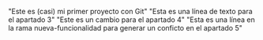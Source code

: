 "Este es (casi) mi primer proyecto con Git"
"Esta es una línea de texto para el apartado 3"
"Este es un cambio para el apartado 4"
"Esta es una línea en la rama nueva-funcionalidad para generar un conficto en el apartado 5"